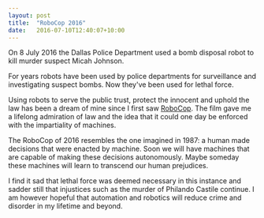 ```yaml
---
layout: post
title:  "RoboCop 2016"
date:   2016-07-10T12:40:07+10:00
---
```


On 8 July 2016 the Dallas Police Department used a bomb disposal robot to kill murder suspect Micah Johnson.

For years robots have been used by police departments for surveillance and investigating suspect bombs.
Now they've been used for lethal force.

Using robots to serve the public trust, protect the innocent and uphold the law has been a dream of mine since I first saw [RoboCop][].
The film gave me a lifelong admiration of law and the idea that it could one day be enforced with the impartiality of machines.

[RoboCop]: http://imdb.com/title/tt0093870

The RoboCop of 2016 resembles the one imagined in 1987: a human made decisions that were enacted by machine.
Soon we will have machines that are capable of making these decisions autonomously.
Maybe someday these machines will learn to transcend our human prejudices.

I find it sad that lethal force was deemed necessary in this instance and sadder still that injustices such as the murder of Philando Castile continue.
I am however hopeful that automation and robotics will reduce crime and disorder in my lifetime and beyond.
